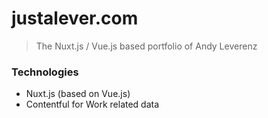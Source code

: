 # justalever.com

> The Nuxt.js / Vue.js based portfolio of Andy Leverenz

### Technologies

- Nuxt.js (based on Vue.js)
- Contentful for Work related data
